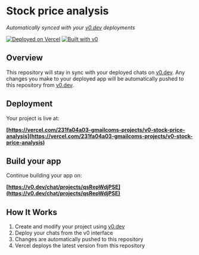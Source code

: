 # Stock price analysis

*Automatically synced with your [v0.dev](https://v0.dev) deployments*

[![Deployed on Vercel](https://img.shields.io/badge/Deployed%20on-Vercel-black?style=for-the-badge&logo=vercel)](https://vercel.com/231fa04a03-gmailcoms-projects/v0-stock-price-analysis)
[![Built with v0](https://img.shields.io/badge/Built%20with-v0.dev-black?style=for-the-badge)](https://v0.dev/chat/projects/qsRepWdjPSE)

## Overview

This repository will stay in sync with your deployed chats on [v0.dev](https://v0.dev).
Any changes you make to your deployed app will be automatically pushed to this repository from [v0.dev](https://v0.dev).

## Deployment

Your project is live at:

**[https://vercel.com/231fa04a03-gmailcoms-projects/v0-stock-price-analysis](https://vercel.com/231fa04a03-gmailcoms-projects/v0-stock-price-analysis)**

## Build your app

Continue building your app on:

**[https://v0.dev/chat/projects/qsRepWdjPSE](https://v0.dev/chat/projects/qsRepWdjPSE)**

## How It Works

1. Create and modify your project using [v0.dev](https://v0.dev)
2. Deploy your chats from the v0 interface
3. Changes are automatically pushed to this repository
4. Vercel deploys the latest version from this repository
